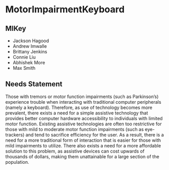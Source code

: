 # MotorImpairmentKeyboard

## MIKey
- Jackson Hagood
- Andrew Imwalle
- Brittany Jenkins
- Connie Liu
- Abhishek More
- Max Smith

## Needs Statement
Those with tremors or motor function impairments (such as Parkinson’s) experience trouble when interacting with traditional computer peripherals (namely a keyboard). Therefore, as use of technology becomes more prevalent, there exists a need for a simple assistive technology that provides better computer hardware accessibility to individuals with limited motor function. Existing assistive technologies are often too restrictive for those with mild to moderate motor function impairments (such as eye-trackers) and tend to sacrifice efficiency for the user. As a result, there is a need for a more traditional form of interaction that is easier for those with mild impairments to utilize. There also exists a need for a more affordable solution to this problem, as assistive devices can cost upwards of thousands of dollars, making them unattainable for a large section of the population.
